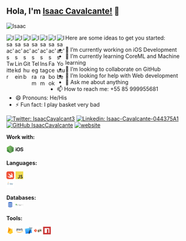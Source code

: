 ## Hola, I'm [Isaac Cavalcante!](https://isaaccavalcante.netlify.app/) 👋

<p align="left"> <img src="https://i.ibb.co/BrjN8HC/me-face.png" alt="Isaac" /> </p>

<a href="https://twitter.com/@IsaacCavalcant3">
<img align="left" alt="Isaac's Twitter" width="22px" src="https://cdn.jsdelivr.net/npm/simple-icons@v3/icons/twitter.svg" />
</a>
<a href="https://linkedin.com/in/Isaac-Cavalcante-044375A1">
  <img align="left" alt="Isaac's Linkdein" width="22px" src="https://cdn.jsdelivr.net/npm/simple-icons@v3/icons/linkedin.svg" />
</a>
<a href="https://github.com/IsaacCavalcante">
  <img align="left" alt="Isaac's Github" width="22px" src="https://cdn.jsdelivr.net/npm/simple-icons@v3/icons/github.svg" />
</a>
<a href="https://t.me/partisan91">
  <img align="left" alt="Isaac's Telegram" width="22px" src="https://cdn.jsdelivr.net/npm/simple-icons@v3/icons/telegram.svg" />
</a>
<a href="https://www.instagram.com/isaac.cavalcante91/">
  <img align="left" alt="Isaac's Instagram" width="22px" src="https://cdn.jsdelivr.net/npm/simple-icons@v3/icons/instagram.svg" />
</a>
<a href="https://www.facebook.com/isaac.cavalcante/">
  <img align="left" alt="Isaac's Facebook" width="22px" src="https://cdn.jsdelivr.net/npm/simple-icons@v3/icons/facebook.svg" />
</a>
<a href="https://www.youtube.com/channel/UCPRNYlpwhtJOnMq3rlnXtKQ">
  <img align="left" alt="Isaac's Youtube" width="22px" src="https://cdn.jsdelivr.net/npm/simple-icons@v3/icons/youtube.svg" />
</a>

Here are some ideas to get you started:

- 🔭 I’m currently working on iOS Development
- 🌱 I’m currently learning CoreML and Machine learning
- 👯 I’m looking to collaborate on GitHub
- 🤔 I’m looking for help with Web development
- 💬 Ask me about anything
- 📫 How to reach me: +55 85 999955681
- 😄 Pronouns: He/His
- ⚡ Fun fact: I play basket very bad

[![Twitter: IsaacCavalcant3](https://img.shields.io/twitter/follow/IsaacCavalcant3?style=social)](https://twitter.com/IsaacCavalcant3)
[![Linkedin: Isaac-Cavalcante-044375A1](https://img.shields.io/badge/-Isaac-Cavalcante-044375A1-blue?style=flat-square&logo=Linkedin&logoColor=white&link=https://www.linkedin.com/in/Isaac-Cavalcante-044375A1/)](https://www.linkedin.com/in/Isaac-Cavalcante-044375A1/)
[![GitHub IsaacCavalcante](https://img.shields.io/github/followers/IsaacCavalcante?label=follow&style=social)](https://github.com/IsaacCavalcante)
[![website](https://img.shields.io/badge/PortfolioWebsite-isaaccavalcante.netlify.app-2648ff?style=flat-square&logo=google-chrome)](https://isaaccavalcante.netlify.app/)

**Work with:**  

<code><img height="20" src="https://raw.githubusercontent.com/github/explore/80688e429a7d4ef2fca1e82350fe8e3517d3494d/topics/nodejs/nodejs.png"></code>
<code><img height="20" src="https://raw.githubusercontent.com/github/explore/80688e429a7d4ef2fca1e82350fe8e3517d3494d/topics/ios/ios.png"></code>

**Languages:**  

<code><img height="20" src="https://raw.githubusercontent.com/github/explore/80688e429a7d4ef2fca1e82350fe8e3517d3494d/topics/swift/swift.png"></code>
<code><img height="20" src="https://raw.githubusercontent.com/github/explore/80688e429a7d4ef2fca1e82350fe8e3517d3494d/topics/javascript/javascript.png"></code>   
<code><img height="20" src="https://raw.githubusercontent.com/github/explore/80688e429a7d4ef2fca1e82350fe8e3517d3494d/topics/java/java.png"></code>

**Databases:**  
<code><img height="20" src="https://raw.githubusercontent.com/github/explore/80688e429a7d4ef2fca1e82350fe8e3517d3494d/topics/sql/sql.png"></code>
<code><img height="20" src="https://raw.githubusercontent.com/github/explore/80688e429a7d4ef2fca1e82350fe8e3517d3494d/topics/mongodb/mongodb.png"></code>

**Tools:** 

<code><img height="20" src="https://raw.githubusercontent.com/github/explore/80688e429a7d4ef2fca1e82350fe8e3517d3494d/topics/firebase/firebase.png"></code>
<code><img height="20" src="https://raw.githubusercontent.com/github/explore/80688e429a7d4ef2fca1e82350fe8e3517d3494d/topics/aws/aws.png"></code>
<code><img height="20" src="https://raw.githubusercontent.com/github/explore/80688e429a7d4ef2fca1e82350fe8e3517d3494d/topics/xcode/xcode.png"></code>
<code><img height="20" src="https://raw.githubusercontent.com/github/explore/80688e429a7d4ef2fca1e82350fe8e3517d3494d/topics/git/git.png"></code>
<code><img height="20" src="https://raw.githubusercontent.com/github/explore/80688e429a7d4ef2fca1e82350fe8e3517d3494d/topics/npm/npm.png"></code>

